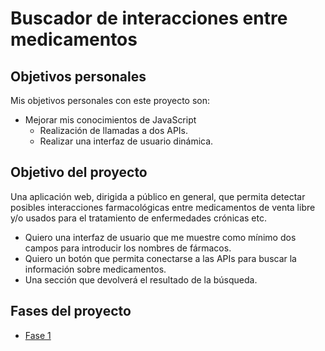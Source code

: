 # Buscador de interacciones entre medicamentos

## Objetivos personales

Mis objetivos personales con este proyecto son:
* Mejorar mis conocimientos de JavaScript
    * Realización de llamadas a dos APIs.
    * Realizar una interfaz de usuario dinámica.

## Objetivo del proyecto

Una aplicación web, dirigida a público en general, que permita detectar posibles interacciones farmacológicas entre medicamentos de venta libre y/o usados para el tratamiento de enfermedades crónicas etc.

* Quiero una interfaz de usuario que me muestre como mínimo dos campos para introducir los nombres de fármacos.
* Quiero un botón que permita conectarse a las APIs para buscar la información sobre medicamentos.
* Una sección que devolverá el resultado de la búsqueda.

## Fases del proyecto
* [Fase 1](https://github.com/mariaadobos/personal-project/blob/master/FASE-1.md)
